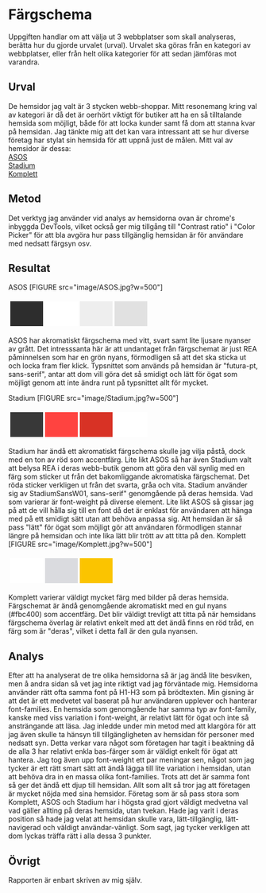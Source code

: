 ---
---
Färgschema
=========================

Uppgiften handlar om att välja ut 3 webbplatser som skall analyseras, berätta hur du gjorde urvalet (urval). Urvalet ska göras från en kategori av webbplatser, eller från helt olika kategorier för att sedan jämföras mot varandra.

Urval
-----------------------

De hemsidor jag valt är 3 stycken webb-shoppar. Mitt resonemang kring val av kategori är då det är oerhört viktigt för butiker att ha en så tilltalande hemsida som möjligt, både för att locka kunder samt få dom att stanna kvar på hemsidan. Jag tänkte mig att det kan vara intressant att se hur diverse företag har stylat sin hemsida för att uppnå just de målen.
Mitt val av hemsidor är dessa:<br>
[ASOS](https://www.asos.com/)<br>
[Stadium](https://www.stadium.se/)<br>
[Komplett](https://www.komplett.se/)<br>

Metod
-----------------------

Det verktyg jag använder vid analys av hemsidorna ovan är chrome's inbyggda DevTools, vilket också ger mig tillgång till "Contrast ratio" i "Color Picker" för att bla avgöra hur pass tillgänglig hemsidan är för användare med nedsatt färgsyn osv.

Resultat
-----------------------
ASOS
[FIGURE src="image/ASOS.jpg?w=500"]
<table style="border-spacing: 4px; border-collapse: separate">
<tr>
<td style="height: 50px; width: 50px; background-color: #2d2d2d">
<td style="height: 50px; width: 50px; background-color: #fff">
<td style="height: 50px; width: 50px; background-color: #eee">
<td style="height: 50px; width: 50px; background-color: #e1e1e1">
</tr>
</table>
ASOS har akromatiskt färgschema med vitt, svart samt lite ljusare nyanser av grått. Det intresssanta här är att undantaget från färgschemat är just REA påminnelsen som har en grön nyans, förmodligen så att det ska sticka ut och locka fram fler klick.
Typsnittet som används på hemsidan är "futura-pt, sans-serif", antar att dom vill göra det så smidigt och lätt för ögat som möjligt genom att inte ändra runt på typsnittet allt för mycket.

Stadium
[FIGURE src="image/Stadium.jpg?w=500"]
<table style="border-spacing: 4px; border-collapse: separate">
<tr>
<td style="height: 50px; width: 50px; background-color: #383838">
<td style="height: 50px; width: 50px; background-color: #ff4340">
<td style="height: 50px; width: 50px; background-color: #d83225">
<td style="height: 50px; width: 50px; background-color: #fff">
</tr>
</table>
Stadium har ändå ett akromatiskt färgschema skulle jag vilja påstå, dock med en ton av röd som accentfärg. Lite likt ASOS så har även Stadium valt att belysa REA i deras webb-butik genom att göra den väl synlig med en färg som sticker ut från det bakomliggande akromatiska färgschemat. Det röda sticker verkligen ut från det svarta, gråa och vita.
Stadium använder sig av StadiumSansW01, sans-serif" genomgående på deras hemsida. Vad som varierar är font-weight på diverse element. Lite likt ASOS så gissar jag på att de vill hålla sig till en font då det är enklast för användaren att hänga med på ett smidigt sätt utan att behöva anpassa sig. Att hemsidan är så pass "lätt" för ögat som möjligt gör att användaren förmodligen stannar längre på hemsidan och inte lika lätt blir trött av att titta på den.
Komplett
[FIGURE src="image/Komplett.jpg?w=500"]
<table style="border-spacing: 4px; border-collapse: separate">
<tr>
<td style="height: 50px; width: 50px; background-color: #fff">
<td style="height: 50px; width: 50px; background-color: #dadbdf">
<td style="height: 50px; width: 50px; background-color: #fbc400">
</tr>
</table>
Komplett varierar väldigt mycket färg med bilder på deras hemsida. Färgschemat är ändå genomgående akromatiskt med en gul nyans (#fbc400) som accentfärg. Det blir väldigt trevligt att titta på när hemsidans färgschema överlag är relativt enkelt med att det ändå finns en röd tråd, en färg som är "deras", vilket i detta fall är den gula nyansen.

Analys
-----------------------

Efter att ha analyserat de tre olika hemsidorna så är jag ändå lite besviken, men å andra sidan så vet jag inte riktigt vad jag förväntade mig. Hemsidorna använder rätt ofta samma font på H1-H3 som på brödtexten. Min gisning är att det är ett medvetet val baserat på hur användaren upplever och hanterar font-families. En hemsida som genomgående har samma typ av font-family, kanske med viss variation i font-weight, är relativt lätt för ögat och inte så ansträngande att läsa. Jag inledde under min metod med att klargöra för att jag även skulle ta hänsyn till tillgängligheten av hemsidan för personer med nedsatt syn. Detta verkar vara något som företagen har tagit i beaktning då de alla 3 har relativt enkla bas-färger som är väldigt enkelt för ögat att hantera. Jag tog även upp font-weight ett par meningar sen, något som jag tycker är ett rätt smart sätt att ändå lägga till lite variation i hemsidan, utan att behöva dra in en massa olika font-families. Trots att det är samma font så ger det ändå ett djup till hemsidan.
Allt som allt så tror jag att företagen är mycket nöjda med sina hemsidor. Företag som är så pass stora som Komplett, ASOS och Stadium har i högsta grad gjort väldigt medvetna val vad gäller allting på deras hemsida, utan tvekan. Hade jag varit i deras position så hade jag velat att hemsidan skulle vara, lätt-tillgänglig, lätt-navigerad och väldigt användar-vänligt. Som sagt, jag tycker verkligen att dom lyckas träffa rätt i alla dessa 3 punkter.   

Övrigt
-----------------------

Rapporten är enbart skriven av mig själv.

